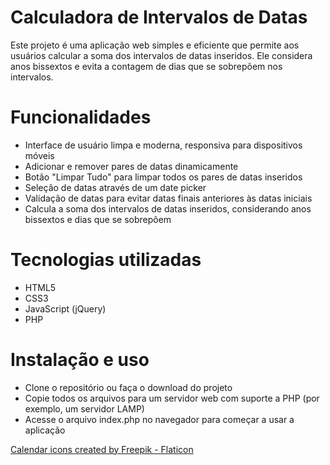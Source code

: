 # Calculadora de Intervalos de Datas
Este projeto é uma aplicação web simples e eficiente que permite aos usuários calcular a soma dos intervalos de datas inseridos. Ele considera anos bissextos e evita a contagem de dias que se sobrepõem nos intervalos.

# Funcionalidades
- Interface de usuário limpa e moderna, responsiva para dispositivos móveis
- Adicionar e remover pares de datas dinamicamente
- Botão "Limpar Tudo" para limpar todos os pares de datas inseridos
- Seleção de datas através de um date picker
- Validação de datas para evitar datas finais anteriores às datas iniciais
- Calcula a soma dos intervalos de datas inseridos, considerando anos bissextos e dias que se sobrepõem

# Tecnologias utilizadas
- HTML5
- CSS3
- JavaScript (jQuery)
- PHP

# Instalação e uso
- Clone o repositório ou faça o download do projeto
- Copie todos os arquivos para um servidor web com suporte a PHP (por exemplo, um servidor LAMP)
- Acesse o arquivo index.php no navegador para começar a usar a aplicação

<a href="https://www.flaticon.com/free-icons/calendar" title="calendar icons">Calendar icons created by Freepik - Flaticon</a>
